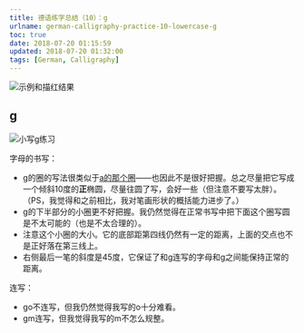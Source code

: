 ```yaml
---
title: 德语练字总结（10）：g
urlname: german-calligraphy-practice-10-lowercase-g
toc: true
date: 2018-07-20 01:15:59
updated: 2018-07-20 01:32:00
tags: [German, Calligraphy]
---
```


![示例和描红结果](g-example.jpg)

## g

![小写g练习](lowercase-g.jpg)

字母的书写：

* g的圈的写法很类似于[a的那个圈](/post/german-calligraphy-practice-01-a-b)——也因此不是很好把握。总之尽量把它写成一个倾斜10度的**正**椭圆，尽量往圆了写，会好一些（但注意不要写太胖）。（PS，我觉得和之前相比，我对笔画形状的概括能力进步了。）
* g的下半部分的小圈更不好把握。我仍然觉得在正常书写中把下面这个圈写圆是不太可能的（也是不太合理的）。
* 注意这个小圈的大小。它的底部距第四线仍然有一定的距离，上面的交点也不是正好落在第三线上。
* 右侧最后一笔的斜度是45度，它保证了和g连写的字母和g之间能保持正常的距离。

连写：

* go不连写，但我仍然觉得我写的o十分难看。
* gm连写，但我觉得我写的m不怎么规整。
